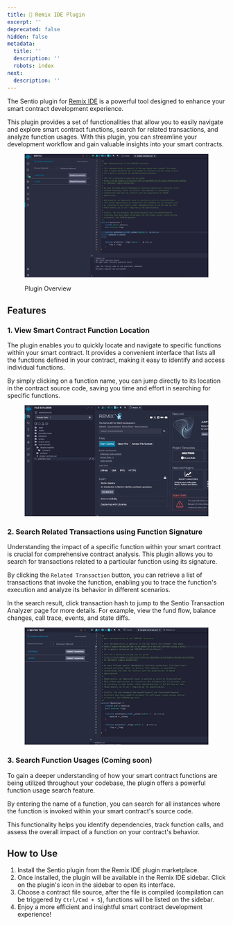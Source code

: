 ```yaml
---
title: 🧩 Remix IDE Plugin
excerpt: ''
deprecated: false
hidden: false
metadata:
  title: ''
  description: ''
  robots: index
next:
  description: ''
---
```

The Sentio plugin for [Remix IDE](https://remix.ethereum.org/) is a powerful tool designed to enhance your smart contract development experience.

This plugin provides a set of functionalities that allow you to easily navigate and explore smart contract functions, search for related transactions, and analyze function usages. With this plugin, you can streamline your development workflow and gain valuable insights into your smart contracts.

<figure>
  <img src="https://raw.githubusercontent.com/sentioxyz/docs/v1.0/.gitbook/assets/sentio_plugin_overview.png" alt="" />
  <figcaption>
    <p>Plugin Overview</p>
  </figcaption>
</figure>

## Features

### 1. View Smart Contract Function Location

The plugin enables you to quickly locate and navigate to specific functions within your smart contract. It provides a convenient interface that lists all the functions defined in your contract, making it easy to identify and access individual functions.

By simply clicking on a function name, you can jump directly to its location in the contract source code, saving you time and effort in searching for specific functions.

<figure>
  <img src="https://raw.githubusercontent.com/sentioxyz/docs/v1.0/.gitbook/assets/plugin-function-navigation.gif" alt="" />
  <figcaption></figcaption>
</figure>

### 2. Search Related Transactions using Function Signature

Understanding the impact of a specific function within your smart contract is crucial for comprehensive contract analysis. This plugin allows you to search for transactions related to a particular function using its signature.

By clicking the `Related Transaction` button, you can retrieve a list of transactions that invoke the function, enabling you to trace the function's execution and analyze its behavior in different scenarios.

In the search result, click transaction hash to jump to the Sentio Transaction Analyzer page for more details. For example, view the fund flow, balance changes, call trace, events, and state diffs.

<figure>
  <img src="https://raw.githubusercontent.com/sentioxyz/docs/v1.0/.gitbook/assets/plugin-related-txn.gif" alt="" />
  <figcaption></figcaption>
</figure>

### 3. Search Function Usages (Coming soon)

To gain a deeper understanding of how your smart contract functions are being utilized throughout your codebase, the plugin offers a powerful function usage search feature.

By entering the name of a function, you can search for all instances where the function is invoked within your smart contract's source code.

This functionality helps you identify dependencies, track function calls, and assess the overall impact of a function on your contract's behavior.

## How to Use

1. Install the Sentio plugin from the Remix IDE plugin marketplace.
2. Once installed, the plugin will be available in the Remix IDE sidebar. Click on the plugin's icon in the sidebar to open its interface.
3. Choose a contract file source, after the file is compiled (compilation can be triggered by `Ctrl/Cmd + S`), functions will be listed on the sidebar.
4. Enjoy a more efficient and insightful smart contract development experience!